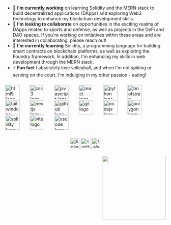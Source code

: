 - 🔭 **I’m currently working** on learning Solidity and the MERN stack to build decentralized applications (DApps) and exploring Web3 technology to enhance my blockchain development skills.
- 👯 **I’m looking to collaborate** on opportunities in the exciting realms of DApps related to sports and defense, as well as projects in the DeFi and DAO spaces. If you're working on initiatives within these areas and are interested in collaborating, please reach out!
- 🌱 **I’m currently learning** Solidity, a programming language for building smart contracts on blockchain platforms, as well as exploring the Foundry framework. In addition, I'm enhancing my skills in web development through the MERN stack.
- ⚡ **Fun fact** I absolutely love volleyball, and when I'm not spiking or serving on the court, I'm indulging in my other passion - eating!

###

<div align="left">
  <img src="https://cdn.jsdelivr.net/gh/devicons/devicon/icons/html5/html5-original.svg" height="45" alt="html5 logo"  />
  <img width="24" />
  <img src="https://cdn.jsdelivr.net/gh/devicons/devicon/icons/css3/css3-original.svg" height="45" alt="css3 logo"  />
  <img width="24" />
  <img src="https://cdn.jsdelivr.net/gh/devicons/devicon/icons/javascript/javascript-original.svg" height="45" alt="javascript logo"  />
  <img width="24" />
  <img src="https://cdn.jsdelivr.net/gh/devicons/devicon/icons/react/react-original.svg" height="45" alt="react logo"  />
  <img width="24" />
  <img src="https://cdn.jsdelivr.net/gh/devicons/devicon/icons/python/python-original.svg" height="45" alt="python logo"  />
  <img width="24" />
  <img src="https://cdn.jsdelivr.net/gh/devicons/devicon/icons/bootstrap/bootstrap-original.svg" height="45" alt="bootstrap logo"  />
  <img width="24" />
  <img src="https://cdn.jsdelivr.net/gh/devicons/devicon/icons/tailwindcss/tailwindcss-original-wordmark.svg" height="45" alt="tailwindcss logo"  />
  <img width="24" />
  <img src="https://cdn.jsdelivr.net/gh/devicons/devicon/icons/nextjs/nextjs-original.svg" height="45" alt="nextjs logo"  />
  <img width="24" />
  <img src="https://cdn.simpleicons.org/github/181717" height="45" alt="github logo"  />
  <img width="24" />
  <img src="https://cdn.jsdelivr.net/gh/devicons/devicon/icons/git/git-original.svg" height="45" alt="git logo"  />
  <img width="24" />
  <img src="https://cdn.jsdelivr.net/gh/devicons/devicon/icons/nodejs/nodejs-original.svg" height="45" alt="nodejs logo"  />
  <img width="24" />
  <img src="https://cdn.jsdelivr.net/gh/devicons/devicon/icons/polygon/polygon-original.svg" height="45" alt="polygon logo"  />
  <img width="24" />
  <img src="https://cdn.jsdelivr.net/gh/devicons/devicon/icons/solidity/solidity-original.svg" height="45" alt="solidity logo"  />
  <img width="24" />
  <img src="https://cdn.simpleicons.org/vite/646CFF" height="45" alt="vite logo"  />
  <img width="24" />
  <img src="https://cdn.simpleicons.org/visualstudiocode/007ACC" height="45" alt="vscode logo"  />
</div>

###

<div align="center">
  <a href="https://www.linkedin.com/in/vigneshwardeivasigamani/" target="_blank">
    <img src="https://img.shields.io/static/v1?message=LinkedIn&logo=linkedin&label=&color=0077B5&logoColor=white&labelColor=&style=for-the-badge" height="30" alt="linkedin logo"  />
  </a>
  <a href="https://twitter.com/0xwiggnash" target="_blank">
    <img src="https://img.shields.io/static/v1?message=Twitter&logo=twitter&label=&color=1DA1F2&logoColor=white&labelColor=&style=for-the-badge" height="30" alt="twitter logo"  />
  </a>
  <a href="https://t.me/eat_dosa_and_code" target="_blank">
    <img src="https://img.shields.io/static/v1?message=Telegram&logo=telegram&label=&color=2CA5E0&logoColor=white&labelColor=&style=for-the-badge" height="30" alt="telegram logo"  />
  </a>
</div>

###

<img align="right" height="200" src="https://64.media.tumblr.com/d8edba06f31fec082c506e7abb06a938/tumblr_njks8tE7nI1roq2rho1_400.gifv"  />

###
<!---
wiggnash/wiggnash is a ✨ special ✨ repository because its `README.md` (this file) appears on your GitHub profile.
You can click the Preview link to take a look at your changes.
--->
